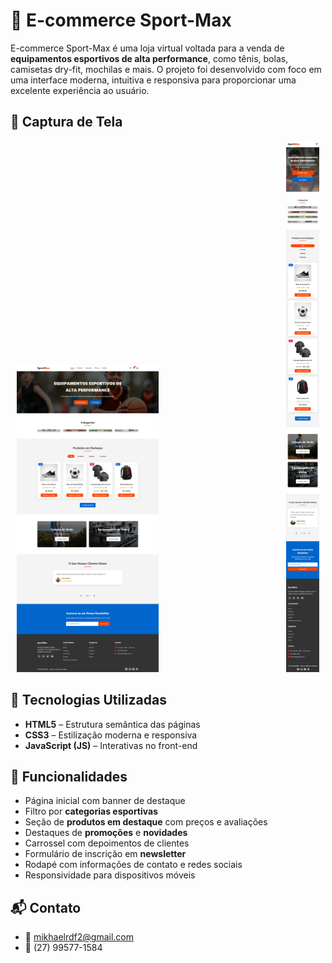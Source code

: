 # 🏀 E-commerce Sport-Max

E-commerce Sport-Max é uma loja virtual voltada para a venda de **equipamentos esportivos de alta performance**, como tênis, bolas, camisetas dry-fit, mochilas e mais. O projeto foi desenvolvido com foco em uma interface moderna, intuitiva e responsiva para proporcionar uma excelente experiência ao usuário.

## 📸 Captura de Tela
<p align="center">
   
  <img src="E-commerce_Sport-Max.png" alt="E-commerce Sport-Max Desktop" width="45%" style="margin-right: 200px;" />
  <img src="sport-max-mobile2.png" alt="E-commerce Sport-Max Mobile"  height="850px"/> 
</p>



## 🔧 Tecnologias Utilizadas

- **HTML5** – Estrutura semântica das páginas
- **CSS3** – Estilização moderna e responsiva
- **JavaScript (JS)** – Interativas no front-end

## 🚀 Funcionalidades

- Página inicial com banner de destaque
- Filtro por **categorias esportivas**
- Seção de **produtos em destaque** com preços e avaliações
- Destaques de **promoções** e **novidades**
- Carrossel com depoimentos de clientes
- Formulário de inscrição em **newsletter**
- Rodapé com informações de contato e redes sociais
- Responsividade para dispositivos móveis


## 📬 Contato

- 📧 mikhaelrdf2@gmail.com
- 📱 (27) 99577-1584

